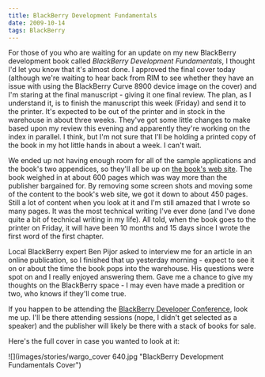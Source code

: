 ```yaml
---
title: BlackBerry Development Fundamentals
date: 2009-10-14
tags: BlackBerry
---
```


For those of you who are waiting for an update on my new BlackBerry development book called _BlackBerry Development Fundamentals_, I thought I'd let you know that it's almost done. I approved the final cover today (although we're waiting to hear back from RIM to see whether they have an issue with using the BlackBerry Curve 8900 device image on the cover) and I'm staring at the final manuscript - giving it one final review. The plan, as I understand it, is to finish the manuscript this week (Friday) and send it to the printer. It's expected to be out of the printer and in stock in the warehouse in about three weeks. They've got some little changes to make based upon my review this evening and apparently they're working on the index in parallel. I think, but I'm not sure that I'll be holding a printed copy of the book in my hot little hands in about a week. I can't wait.

We ended up not having enough room for all of the sample applications and the book's two appendices, so they'll all be up on [the book's web site](http://www.bbdevfundamentals.com). The book weighed in at about 600 pages which was way more than the publisher bargained for. By removing some screen shots and moving some of the content to the book's web site, we got it down to about 450 pages. Still a lot of content when you look at it and I'm still amazed that I wrote so many pages. It was the most technical writing I've ever done (and I've done quite a bit of technical writing in my life). All told, when the book goes to the printer on Friday, it will have been 10 months and 15 days since I wrote the first word of the first chapter.

Local BlackBerry expert Ben Pijor asked to interview me for an article in an online publication, so I finished that up yesterday morning - expect to see it on or about the time the book pops into the warehouse. His questions were spot on and I really enjoyed answering them. Gave me a chance to give my thoughts on the BlackBerry space - I may even have made a predition or two, who knows if they'll come true.

If you happen to be attending the [BlackBerry Developer Conference](http://www.blackberrydeveloperconference.com/), look me up. I'll be there attending sessions (nope, I didn't get selected as a speaker) and the publisher will likely be there with a stack of books for sale.

Here's the full cover in case you wanted to look at it:

![](images/stories/wargo_cover 640.jpg "BlackBerry Development Fundamentals Cover")